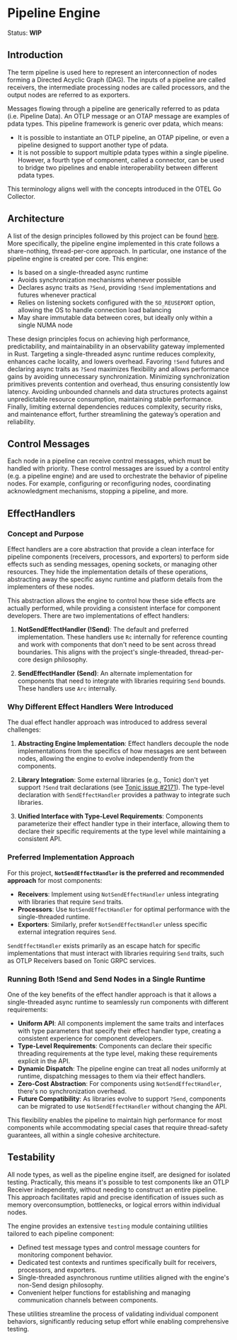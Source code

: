 # Pipeline Engine

Status: **WIP**

## Introduction

The term pipeline is used here to represent an interconnection of nodes forming
a Directed Acyclic Graph (DAG). The inputs of a pipeline are called receivers,
the intermediate processing nodes are called processors, and the output nodes
are referred to as exporters.

Messages flowing through a pipeline are generically referred to as pdata (i.e.
Pipeline Data). An OTLP message or an OTAP message are examples of pdata types.
This pipeline framework is generic over pdata, which means:

- It is possible to instantiate an OTLP pipeline, an OTAP pipeline, or even a
  pipeline designed to support another type of pdata.
- It is not possible to support multiple pdata types within a single pipeline.
  However, a fourth type of component, called a connector, can be used to bridge
  two pipelines and enable interoperability between different pdata types.

This terminology aligns well with the concepts introduced in the OTEL Go
Collector.

## Architecture

A list of the design principles followed by this project can be found
[here](../../docs/design-principles.md). More specifically, the pipeline engine
implemented in this crate follows a share-nothing, thread-per-core approach.
In particular, one instance of the pipeline engine is created per core. This
engine:

- Is based on a single-threaded async runtime
- Avoids synchronization mechanisms whenever possible
- Declares async traits as `?Send`, providing `!Send` implementations and
  futures whenever practical
- Relies on listening sockets configured with the `SO_REUSEPORT` option,
  allowing the OS to handle connection load balancing
- May share immutable data between cores, but ideally only within a single NUMA
  node

These design principles focus on achieving high performance, predictability, and
maintainability in an observability gateway implemented in Rust. Targeting a
single-threaded async runtime reduces complexity, enhances cache locality, and
lowers overhead. Favoring `!Send` futures and declaring async traits as `?Send`
maximizes flexibility and allows performance gains by avoiding unnecessary
synchronization. Minimizing synchronization primitives prevents contention and
overhead, thus ensuring consistently low latency. Avoiding unbounded channels
and data structures protects against unpredictable resource consumption,
maintaining stable performance. Finally, limiting external dependencies reduces
complexity, security risks, and maintenance effort, further streamlining the
gateway’s operation and reliability.

## Control Messages

Each node in a pipeline can receive control messages, which must be handled with
priority. These control messages are issued by a control entity (e.g. a pipeline
engine) and are used to orchestrate the behavior of pipeline nodes. For example,
configuring or reconfiguring nodes, coordinating acknowledgment mechanisms,
stopping a pipeline, and more.

## EffectHandlers

### Concept and Purpose

Effect handlers are a core abstraction that provide a clean interface for
pipeline
components (receivers, processors, and exporters) to perform side effects such
as
sending messages, opening sockets, or managing other resources. They hide the
implementation details of these operations, abstracting away the specific async
runtime and platform details from the implementers of these nodes.

This abstraction allows the engine to control how these side effects are
actually
performed, while providing a consistent interface for component developers.
There
are two implementations of effect handlers:

1. **NotSendEffectHandler (!Send)**: The default and preferred implementation.
   These
   handlers use `Rc` internally for reference counting and work with components
   that
   don't need to be sent across thread boundaries. This aligns with the
   project's
   single-threaded, thread-per-core design philosophy.

2. **SendEffectHandler (Send)**: An alternate implementation for components that
   need to integrate with libraries requiring `Send` bounds. These handlers use
   `Arc` internally.

### Why Different Effect Handlers Were Introduced

The dual effect handler approach was introduced to address several challenges:

1. **Abstracting Engine Implementation**: Effect handlers decouple the node
   implementations from the specifics of how messages are sent between nodes,
   allowing the engine to evolve independently from the components.

2. **Library Integration**: Some external libraries (e.g., Tonic) don't yet
   support `?Send` trait declarations
   (see [Tonic issue #2171](https://github.com/hyperium/tonic/issues/2171)).
   The type-level declaration with `SendEffectHandler` provides a pathway to
   integrate such libraries.

3. **Unified Interface with Type-Level Requirements**: Components parameterize
   their effect handler type in their interface, allowing them to declare their
   specific requirements at the type level while maintaining a consistent API.

### Preferred Implementation Approach

For this project, **`NotSendEffectHandler` is the preferred and recommended
approach**
for most components:

- **Receivers**: Implement using `NotSendEffectHandler` unless integrating with
  libraries that require `Send` traits.
- **Processors**: Use `NotSendEffectHandler` for optimal performance with the
  single-threaded runtime.
- **Exporters**: Similarly, prefer `NotSendEffectHandler` unless specific
  external
  integration requires `Send`.

`SendEffectHandler` exists primarily as an escape hatch for specific
implementations
that must interact with libraries requiring `Send` traits, such as OTLP
Receivers
based on Tonic GRPC services.

### Running Both !Send and Send Nodes in a Single Runtime

One of the key benefits of the effect handler approach is that it allows a
single-threaded async runtime to seamlessly run components with different
requirements:

- **Uniform API**: All components implement the same traits and interfaces
  with type parameters that specify their effect handler type, creating a
  consistent experience for component developers.
- **Type-Level Requirements**: Components can declare their specific threading
  requirements at the type level, making these requirements explicit in the API.
- **Dynamic Dispatch**: The pipeline engine can treat all nodes uniformly at
  runtime, dispatching messages to them via their effect handlers.
- **Zero-Cost Abstraction**: For components using `NotSendEffectHandler`,
  there's no
  synchronization overhead.
- **Future Compatibility**: As libraries evolve to support `?Send`, components
  can be migrated to use `NotSendEffectHandler` without changing the API.

This flexibility enables the pipeline to maintain high performance for most
components while accommodating special cases that require thread-safety
guarantees, all within a single cohesive architecture.

## Testability

All node types, as well as the pipeline engine itself, are designed for isolated
testing. Practically, this means it's possible to test components like an OTLP
Receiver independently, without needing to construct an entire pipeline. This
approach facilitates rapid and precise identification of issues such as memory
overconsumption, bottlenecks, or logical errors within individual nodes.

The engine provides an extensive `testing` module containing utilities tailored
to each pipeline component:

- Defined test message types and control message counters for monitoring
  component behavior.
- Dedicated test contexts and runtimes specifically built for receivers,
  processors, and exporters.
- Single-threaded asynchronous runtime utilities aligned with the engine's
  non-Send design philosophy.
- Convenient helper functions for establishing and managing communication
  channels between components.

These utilities streamline the process of validating individual component
behaviors, significantly reducing setup effort while enabling comprehensive
testing.
